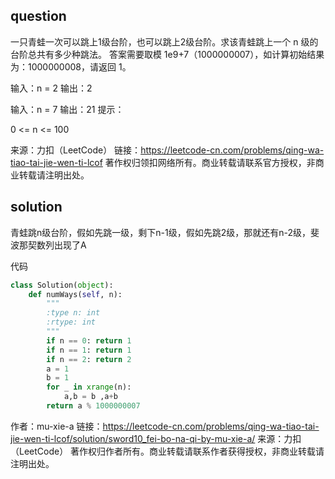 
## question

一只青蛙一次可以跳上1级台阶，也可以跳上2级台阶。求该青蛙跳上一个 n 级的台阶总共有多少种跳法。
答案需要取模 1e9+7（1000000007），如计算初始结果为：1000000008，请返回 1。

输入：n = 2
输出：2

输入：n = 7
输出：21
提示：

0 <= n <= 100

来源：力扣（LeetCode）
链接：https://leetcode-cn.com/problems/qing-wa-tiao-tai-jie-wen-ti-lcof
著作权归领扣网络所有。商业转载请联系官方授权，非商业转载请注明出处。


## solution
青蛙跳n级台阶，假如先跳一级，剩下n-1级，假如先跳2级，那就还有n-2级，斐波那契数列出现了A

代码
```py
class Solution(object):
    def numWays(self, n):
        """
        :type n: int
        :rtype: int
        """
        if n == 0: return 1
        if n == 1: return 1
        if n == 2: return 2
        a = 1
        b = 1
        for _ in xrange(n):
            a,b = b ,a+b
        return a % 1000000007
```
作者：mu-xie-a
链接：https://leetcode-cn.com/problems/qing-wa-tiao-tai-jie-wen-ti-lcof/solution/sword10_fei-bo-na-qi-by-mu-xie-a/
来源：力扣（LeetCode）
著作权归作者所有。商业转载请联系作者获得授权，非商业转载请注明出处。